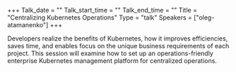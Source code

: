 +++
Talk_date = ""
Talk_start_time = ""
Talk_end_time = ""
Title = "Centralizing Kubernetes Operations"
Type = "talk"
Speakers = ["oleg-atamanenko"]
+++

Developers realize the benefits of Kubernetes, how it improves efficiencies, saves time, and enables focus on the unique business requirements of each project. This session will examine how to set up an operations-friendly enterprise Kubernetes management platform for centralized operations.
